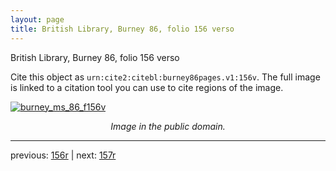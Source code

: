 ```yaml
---
layout: page
title: British Library, Burney 86, folio 156 verso
---
```


British Library, Burney 86, folio 156 verso

Cite this object as `urn:cite2:citebl:burney86pages.v1:156v`.  The full image is linked to a citation tool you can use to cite regions of the image.

[![burney_ms_86_f156v](http://www.homermultitext.org/iipsrv?IIIF=/project/homer/pyramidal/deepzoom/citebl/burney86imgs/v1/burney_ms_86_f156v.tif/full/800,/0/default.jpg)](http://www.homermultitext.org/ict2/?urn=urn:cite2:citebl:burney86imgs.v1:burney_ms_86_f156v) 

<p style="text-align: center; font-style: italic;">Image in the public domain.</p>

---

previous: [156r](../156r/) | next: [157r](../157r/)